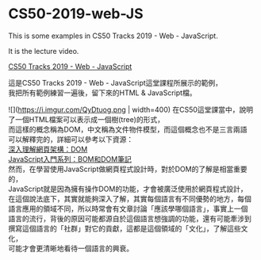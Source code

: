 # CS50-2019-web-JS
This is some examples in CS50 Tracks 2019 - Web - JavaScript.

It is the lecture video.

[CS50 Tracks 2019 - Web - JavaScript](https://www.youtube.com/watch?v=7NPcZSrcA5o&list=PLhQjrBD2T382xHP1dYqfF6kRqL7xBTQNJ)

這是CS50 Tracks 2019 - Web - JavaScript這堂課程所展示的範例，<br>
我把所有範例練習一遍後，留下來的HTML & JavaScript檔。

![](https://i.imgur.com/QyDtuog.png | width=400)
在CS50這堂課當中，說明了一個HTML檔案可以表示成一個樹(tree)的形式，<br>
而這樣的概念稱為DOM，中文稱為文件物件模型，而這個概念也不是三言兩語<br>
可以解釋完的，詳細可以參考以下資源：<br>
[深入理解網頁架構：DOM](https://ithelp.ithome.com.tw/articles/10202689)<br>
[JavaScript入門系列：BOM和DOM筆記](https://www.happycoding.today/posts/43)<br>
然而，在學習使用JavaScript做網頁程式設計時，對於DOM的了解是相當重要的，<br>
JavaScript就是因為擁有操作DOM的功能，才會被廣泛使用於網頁程式設計，<br>
在這個說法底下，其實就能夠深入了解，其實每個語言有不同優勢的地方，每個<br>
語言應用的領域不同，所以時常會有文章討論「應該學哪個語言」，事實上一個<br>
語言的流行，背後的原因可能都源自於這個語言想強調的功能，還有可能牽涉到<br>
撰寫這個語言的「社群」對它的貢獻，這都是這個領域的「文化」，了解這些文化，<br>
可能才會更清晰地看待一個語言的興衰。
